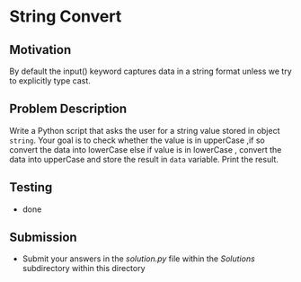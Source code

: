 # String Convert 

## Motivation
By default the input() keyword captures data in a string format unless we try to explicitly type cast.

## Problem Description
Write a Python script that asks the user for a string value stored in object `string`.
Your goal is to check whether the value is in upperCase ,if so convert the data into lowerCase else if value is in lowerCase , convert the data into upperCase and store the result in `data` variable. 
Print the result.

## Testing
* done

## Submission
* Submit your answers in the *solution.py* file within the *Solutions* subdirectory within this directory
